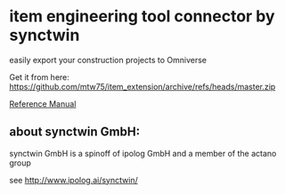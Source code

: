 # item engineering tool connector by synctwin

easily export your construction projects to Omniverse 

Get it from here: https://github.com/mtw75/item_extension/archive/refs/heads/master.zip

[Reference Manual](docs/README.md)

## about synctwin GmbH:
synctwin GmbH is a spinoff of ipolog GmbH and a member of the actano group

see http://www.ipolog.ai/synctwin/


 